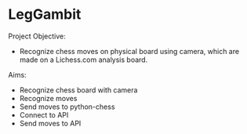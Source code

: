 # LegGambit
Project Objective:
- Recognize chess moves on physical board using camera, which are made on a Lichess.com analysis board.

Aims:
- Recognize chess board with camera
- Recognize moves
- Send moves to python-chess
- Connect to API
- Send moves to API
